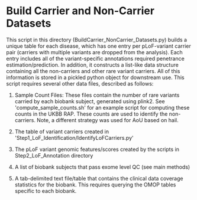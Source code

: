 # Build Carrier and Non-Carrier Datasets

This script in this directory (BuildCarrier_NonCarrier_Datasets.py) builds a unique table for each disease, which has one entry per pLoF-variant carrier pair (carriers with multiple variants are dropped from the analysis). Each entry includes all of the variant-specific annotations required penetrance estimation/prediction. In addition, it constructs a list-like data structure containing all the non-carriers and other rare variant carriers. All of this information is stored in a pickled python object for downstream use. This script requires several other data files, described as follows:

1) Sample Count Files: These files contain the number of rare variants carried by each biobank subject, generated using plink2. See 'compute_sample_counts.sh' for an example script for computing these counts in the UKBB RAP. These counts are used to identify the non-carriers. Note, a different strategy was used for AoU based on hail.
2) The table of variant carriers created in 'Step1_LoF_Identification/IdentifyLoFCarriers.py'

3) The pLoF variant genomic features/scores created by the scripts in Step2_LoF_Annotation directory

4) A list of biobank subjects that pass exome level QC (see main methods)

5) A tab-delimited text file/table that contains the clinical data coverage statistics for the biobank. This requires querying the OMOP tables specific to each biobank.




